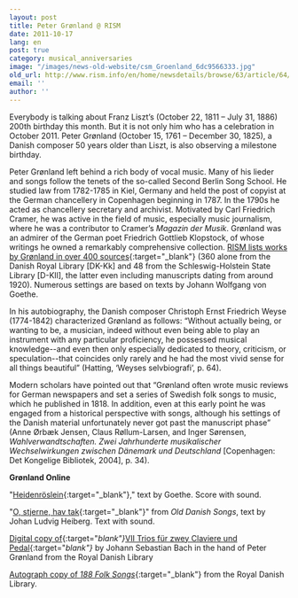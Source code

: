 ```yaml
---
layout: post
title: Peter Grønland @ RISM
date: 2011-10-17
lang: en
post: true
category: musical_anniversaries
image: "/images/news-old-website/csm_Groenland_6dc9566333.jpg"
old_url: http://www.rism.info/en/home/newsdetails/browse/63/article/64/peter-groenland-rism.html
email: ''
author: ''
---
```


Everybody is talking about Franz Liszt’s (October 22, 1811 – July 31, 1886) 200th birthday this month. But it is not only him who has a celebration in October 2011. Peter Grønland (October 15, 1761 – December 30, 1825), a Danish composer 50 years older than Liszt, is also observing a milestone birthday.

Peter Grønland left behind a rich body of vocal music. Many of his lieder and songs follow the tenets of the so-called Second Berlin Song School. He studied law from 1782-1785 in Kiel, Germany and held the post of copyist at the German chancellery in Copenhagen beginning in 1787. In the 1790s he acted as chancellery secretary and archivist. Motivated by Carl Friedrich Cramer, he was active in the field of music, especially music journalism, where he was a contributor to Cramer’s _Magazin der Musik_. Grønland was an admirer of the German poet Friedrich Gottlieb Klopstock, of whose writings he owned a remarkably comprehensive collection. [RISM lists works by Grønland in over 400 sources](https://opac.rism.info/search?View=rism&author=Peter+Gr%C3%B8nland){:target="_blank"} (360 alone from the Danish Royal Library [DK-Kk] and 48 from the Schleswig-Holstein State Library [D-KIl], the latter even including manuscripts dating from around 1920). Numerous settings are based on texts by Johann Wolfgang von Goethe.

In his autobiography, the Danish composer Christoph Ernst Friedrich Weyse (1774-1842) characterized Grønland as follows: “Without actually being, or wanting to be, a musician, indeed without even being able to play an instrument with any particular proficiency, he possessed musical knowledge--and even then only especially dedicated to theory, criticism, or speculation--that coincides only rarely and he had the most vivid sense for all things beautiful” (Hatting, ‘Weyses selvbiografi’, p. 64).

Modern scholars have pointed out that “Grønland often wrote music reviews for German newspapers and set a series of Swedish folk songs to music, which he published in 1818. In addition, even at this early point he was engaged from a historical perspective with songs, although his settings of the Danish material unfortunately never got past the manuscript phase” (Anne Ørbæk Jensen, Claus Røllum-Larsen, and Inger Sørensen, _Wahlverwandtschaften._ _Zwei Jahrhunderte musikalischer Wechselwirkungen zwischen Dänemark und Deutschland_ [Copenhagen: Det Kongelige Bibliotek, 2004], p. 34).


**Grønland Online**

"[Heidenröslein](){:target="_blank"}," text by Goethe. Score with sound.

"[O, stjerne, hav tak](http://www.ugle.dk/o_stjerne_hav_tak.html){:target="_blank"}" from _Old Danish Songs_, text by Johan Ludvig Heiberg. Text with sound.

[Digital copy of](http://img.kb.dk/ma/uklav/bach_viitrios-m.pdf){:target="_blank"}_[VII Trios für zwey Claviere und Pedal](http://img.kb.dk/ma/uklav/bach_viitrios-m.pdf){:target="_blank"}_ by Johann Sebastian Bach in the hand of Peter Grønland from the Royal Danish Library

[Autograph copy of _188 Folk Songs_](http://img.kb.dk/ma/div/groenl_nyograh-m.pdf){:target="_blank"} from the Royal Danish Library.  

<!-- May 2021: Link broken and not archived http://www.ericsams.org/score/composer/g/groenland/groenland.html, ericsams.org does not find Grønland  -->
